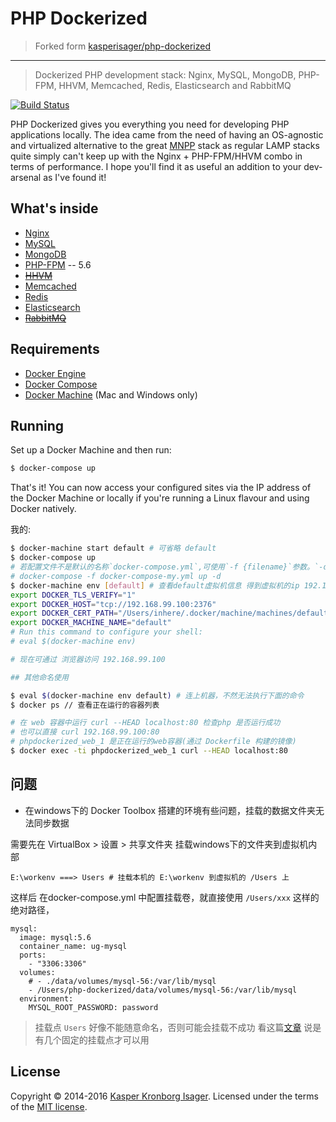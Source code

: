 # PHP Dockerized

>Forked form [kasperisager/php-dockerized](https://github.com/kasperisager/php-dockerized.git)

---------------

> Dockerized PHP development stack: Nginx, MySQL, MongoDB, PHP-FPM, HHVM, Memcached, Redis, Elasticsearch and RabbitMQ

[![Build Status](https://travis-ci.org/kasperisager/php-dockerized.svg)](https://travis-ci.org/kasperisager/php-dockerized)

PHP Dockerized gives you everything you need for developing PHP applications locally. The idea came from the need of having an OS-agnostic and virtualized alternative to the great [MNPP](https://github.com/jyr/MNPP) stack as regular LAMP stacks quite simply can't keep up with the Nginx + PHP-FPM/HHVM combo in terms of performance. I hope you'll find it as useful an addition to your dev-arsenal as I've found it!

## What's inside

* [Nginx](http://nginx.org/)
* [MySQL](http://www.mysql.com/)
* [MongoDB](http://www.mongodb.org/)
* [PHP-FPM](http://php-fpm.org/) -- 5.6
* ~~[HHVM](http://www.hhvm.com/)~~
* [Memcached](http://memcached.org/)
* [Redis](http://redis.io/)
* [Elasticsearch](http://www.elasticsearch.org/)
* ~~[RabbitMQ](https://www.rabbitmq.com/)~~

## Requirements

* [Docker Engine](https://docs.docker.com/installation/)
* [Docker Compose](https://docs.docker.com/compose/)
* [Docker Machine](https://docs.docker.com/machine/) (Mac and Windows only)

## Running

Set up a Docker Machine and then run:

```sh
$ docker-compose up
```

That's it! You can now access your configured sites via the IP address of the Docker Machine or locally if you're running a Linux flavour and using Docker natively.

我的:

```sh
$ docker-machine start default # 可省略 default
$ docker-compose up
# 若配置文件不是默认的名称`docker-compose.yml`,可使用`-f {filename}`参数。`-d` 后台运行
# docker-compose -f docker-compose-my.yml up -d
$ docker-machine env [default] # 查看default虚拟机信息 得到虚拟机的ip 192.168.99.100
export DOCKER_TLS_VERIFY="1"
export DOCKER_HOST="tcp://192.168.99.100:2376"
export DOCKER_CERT_PATH="/Users/inhere/.docker/machine/machines/default"
export DOCKER_MACHINE_NAME="default"
# Run this command to configure your shell:
# eval $(docker-machine env)

# 现在可通过 浏览器访问 192.168.99.100

## 其他命名使用

$ eval $(docker-machine env default) # 连上机器，不然无法执行下面的命令
$ docker ps // 查看正在运行的容器列表

# 在 web 容器中运行 curl --HEAD localhost:80 检查php 是否运行成功
# 也可以直接 curl 192.168.99.100:80
# phpdockerized_web_1 是正在运行的web容器(通过 Dockerfile 构建的镜像)
$ docker exec -ti phpdockerized_web_1 curl --HEAD localhost:80 
```

## 问题

- 在windows下的 Docker Toolbox 搭建的环境有些问题，挂载的数据文件夹无法同步数据

需要先在 VirtualBox > 设置 > 共享文件夹 挂载windows下的文件夹到虚拟机内部 

```
E:\workenv ===> Users # 挂载本机的 E:\workenv 到虚拟机的 /Users 上
```

这样后 在docker-compose.yml 中配置挂载卷，就直接使用 `/Users/xxx` 这样的绝对路径，

```
mysql:
  image: mysql:5.6
  container_name: ug-mysql
  ports:
    - "3306:3306"
  volumes:
    # - ./data/volumes/mysql-56:/var/lib/mysql
    - /Users/php-dockerized/data/volumes/mysql-56:/var/lib/mysql
  environment:
    MYSQL_ROOT_PASSWORD: password
```

> 挂载点 `Users` 好像不能随意命名，否则可能会挂载不成功 
看这篇[文章](http://blog.csdn.net/jam_lee/article/details/40947429) 说是有几个固定的挂载点才可以用

## License

Copyright &copy; 2014-2016 [Kasper Kronborg Isager](http://github.com/kasperisager). Licensed under the terms of the [MIT license](LICENSE.md).
